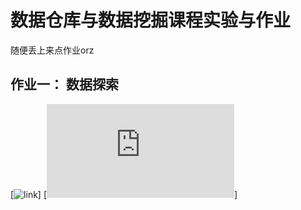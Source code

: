 # 数据仓库与数据挖掘课程实验与作业

随便丢上来点作业orz

## 作业一： 数据探索

\[![link](https://github.com/beiyuouo/data-mining-hw/hw1)\] \[![code](https://beiyuouo.github.io/data-mining-hw/hw1/data_exploration.html)\]


